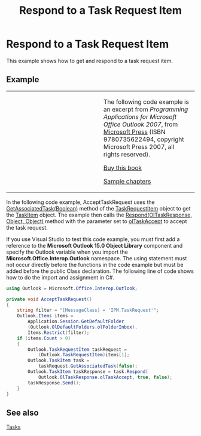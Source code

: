 ﻿---
title: 'Respond to a Task Request Item'
TOCTitle: 'Respond to a Task Request Item'
ms:assetid: 573c98ef-4d15-4fd1-bccd-25a22c9a63f0
ms:mtpsurl: https://msdn.microsoft.com/en-us/library/Ff184608(v=office.15)
ms:contentKeyID: 55119896
ms.date: 07/24/2014
mtps_version: v=office.15


---

# Respond to a Task Request Item

This example shows how to get and respond to a task request item.

## Example

<table>
<colgroup>
<col style="width: 50%" />
<col style="width: 50%" />
</colgroup>
<tbody>
<tr class="odd">
<td><p></p></td>
<td><p>The following code example is an excerpt from <em>Programming Applications for Microsoft Office Outlook 2007</em>, from <a href="http://www.microsoft.com/learning/books/default.mspx">Microsoft Press</a> (ISBN 9780735622494, copyright Microsoft Press 2007, all rights reserved).</p>
<p><a href="http://www.amazon.com/gp/product/0735622493?ie=utf8%26tag=msmsdn-20%26linkcode=as2%26camp=1789%26creative=9325%26creativeasin=0735622493">Buy this book</a></p>
<p><a href="https://msdn.microsoft.com/en-us/library/cc513844(v=office.15)">Sample chapters</a></p></td>
</tr>
</tbody>
</table>


In the following code example, AcceptTaskRequest uses the [GetAssociatedTask(Boolean)](https://msdn.microsoft.com/en-us/library/bb645779\(v=office.15\)) method of the [TaskRequestItem](https://msdn.microsoft.com/en-us/library/bb610737\(v=office.15\)) object to get the [TaskItem](https://msdn.microsoft.com/en-us/library/bb624227\(v=office.15\)) object. The example then calls the [Respond(OlTaskResponse, Object, Object)](https://msdn.microsoft.com/en-us/library/bb644188\(v=office.15\)) method with the parameter set to [olTaskAccept](https://msdn.microsoft.com/en-us/library/bb624484\(v=office.15\)) to accept the task request.

If you use Visual Studio to test this code example, you must first add a reference to the **Microsoft Outlook 15.0 Object Library** component and specify the Outlook variable when you import the **Microsoft.Office.Interop.Outlook** namespace. The using statement must not occur directly before the functions in the code example but must be added before the public Class declaration. The following line of code shows how to do the import and assignment in C\#.

```csharp
using Outlook = Microsoft.Office.Interop.Outlook;
```

```csharp
private void AcceptTaskRequest()
{
    string filter = "[MessageClass] = 'IPM.TaskRequest'";
    Outlook.Items items =
        Application.Session.GetDefaultFolder
        (Outlook.OlDefaultFolders.olFolderInbox).
        Items.Restrict(filter);
    if (items.Count > 0)
    {
        Outlook.TaskRequestItem taskRequest =
            (Outlook.TaskRequestItem)items[1];
        Outlook.TaskItem task =
            taskRequest.GetAssociatedTask(false);
        Outlook.TaskItem taskResponse = task.Respond(
            Outlook.OlTaskResponse.olTaskAccept, true, false);
        taskResponse.Send();
    }
}
```

## See also



[Tasks](tasks.md)

